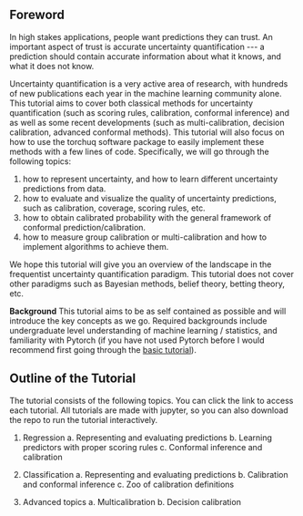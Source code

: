 
## Foreword

In high stakes applications, people want predictions they can trust. An important aspect of trust is accurate uncertainty quantification --- a prediction should contain accurate information about what it knows, and what it does not know. 

Uncertainty quantification is a very active area of research, with hundreds of new publications each year in the machine learning community alone. This tutorial aims to cover both classical methods for uncertainty quantification (such as scoring rules, calibration, conformal inference) and as well as some recent developments (such as multi-calibration, decision calibration, advanced conformal methods). This tutorial will also focus on how to use the torchuq software package to easily implement these methods with a few lines of code. Specifically, we will go through the following topics: 

1. how to represent uncertainty, and how to learn different uncertainty predictions from data.
2. how to evaluate and visualize the quality of uncertainty predictions, such as calibration, coverage, scoring rules, etc. 
3. how to obtain calibrated probability with the general framework of conformal prediction/calibration.
4. how to measure group calibration or multi-calibration and how to implement algorithms to achieve them.

We hope this tutorial will give you an overview of the landscape in the frequentist uncertainty quantification paradigm. This tutorial does not cover other paradigms such as Bayesian methods, belief theory, betting theory, etc.

**Background** This tutorial aims to be as self contained as possible and will introduce the key concepts as we go. Required backgrounds include undergraduate level understanding of machine learning / statistics, and familiarity with Pytorch (if you have not used Pytorch before I would recommend first going through the [basic tutorial](https://pytorch.org/tutorials/beginner/deep_learning_60min_blitz.html)). 


## Outline of the Tutorial

The tutorial consists of the following topics. You can click the link to access each tutorial. All tutorials are made with jupyter, so you can also download the repo to run the tutorial interactively. 

1. Regression
    a. Representing and evaluating predictions
    b. Learning predictors with proper scoring rules
    c. Conformal inference and calibration
    
2. Classification 
    a. Representing and evaluating predictions
    b. Calibration and conformal inference
    c. Zoo of calibration definitions
    
3. Advanced topics
    a. Multicalibration
    b. Decision calibration 
    